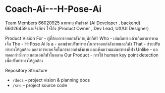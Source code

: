 # Coach-Ai---H-Pose-Ai

Team Members
66020925 นายพายุ พันธ์วงศ์ (Ai Developer , backend)
66026459 นายจิรภัทร ใจโฮ้ง (Product Owner , Dev Lead, UX/UI Designer)

Product Vision 
For -  ผู้ที่ต้องการออกกำลังกาย,นักกีฬา
Who -  เล่นผิดท่า แล้วเกิดอาการบาดเจ็บ
The - H-Pose Ai
Is a -  แอพช่วยปรับท่าทางในการออกกำลังกายและกีฬา
That - ช่วยปรับท่าทางให้ถูกต้อง ลดอาการบาดเจ็บในการออกกำลังกาย และเพิ่มความแม่นยำทางกีฬา
Unlike -  แอพออกกำลังกาย และแอพกีฬาในตลาด
Our Product -  การใช้  human key point detection เพื่อปรับท่าทางให้ถูกต้อง

Repository Structure
- `/docs` – project vision & planning docs
- `/src` – project source code
